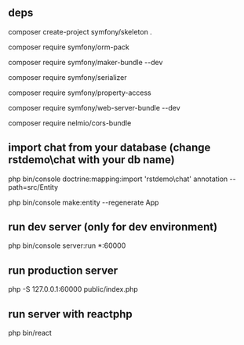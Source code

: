 ## deps
composer create-project symfony/skeleton .

composer require symfony/orm-pack

composer require symfony/maker-bundle --dev

composer require symfony/serializer

composer require symfony/property-access

composer require symfony/web-server-bundle --dev

composer require nelmio/cors-bundle

## import chat from your database (change rstdemo\chat with your db name)
php bin/console doctrine:mapping:import 'rstdemo\chat' annotation --path=src/Entity

php bin/console make:entity --regenerate App

## run dev server (only for dev environment)
php bin/console server:run *:60000

## run production server
php -S 127.0.0.1:60000 public/index.php

## run server with reactphp
php bin/react
